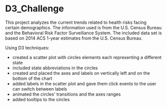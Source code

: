 # D3_Challenge

This project analyzes the current trends related to health risks facing certain demographics.
The information used is from the U.S. Census Bureau and the Behavioral Risk Factor Surveillance System.
The included data set is based on 2014 ACS 1-year estimates from the U.S. Census Bureau.

Using D3 techniques: 
- created a scatter plot with circles elements each representing a different state
- included state abbreviations in the circles
- created and placed the axes and labels on vertically left and on the bottom of the chart
- added labels in the scatter plot and gave them click events to the user can switch between labels
- animated the circles' transitions and the axes ranges
- added tooltips to the circles
